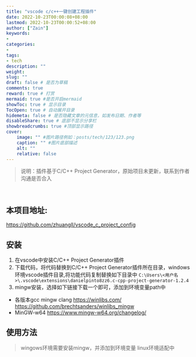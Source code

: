 ```yaml
---
title: "vscode c/c++一键创建工程插件"
date: 2022-10-23T00:00:08+08:00
lastmod: 2022-10-23T00:00:52+08:00
author: ["Zain"]
keywords: 
- 
categories: 
- 
tags: 
- tech
description: ""
weight:
slug: ""
draft: false # 是否为草稿
comments: true
reward: true # 打赏
mermaid: true #是否开启mermaid
showToc: true # 显示目录
TocOpen: true # 自动展开目录
hidemeta: false # 是否隐藏文章的元信息，如发布日期、作者等
disableShare: true # 底部不显示分享栏
showbreadcrumbs: true #顶部显示路径
cover:
    image: "" #图片路径例如：posts/tech/123/123.png
    caption: "" #图片底部描述
    alt: ""
    relative: false
---
```


> 说明：插件基于C/C++ Project Generator，原始项目未更新，联系到作者沟通是否合入 

<br>

## 本项目地址:
https://github.com/zhuangll/vscode_c_project_config

## 安装
1. 在vscode中安装C/C++ Project Generator插件       
2. 下载代码，将代码替换到C/C++ Project Generator插件所在目录，windows环境vscode插件目录,将功能代码复制替换如下目录中 `C:\Users\<用户名>\.vscode\extensions\danielpinto8zz6.c-cpp-project-generator-1.2.4`
3. mingw安装，选择如下链接下载一个即可，添加到环境变量path中
- 各版本gcc  mingw  clang
https://winlibs.com/
https://github.com/brechtsanders/winlibs_mingw
- MinGW-w64
https://www.mingw-w64.org/changelog/

## 使用方法

> wingows环境需要安装mingw，并添加到环境变量
linux环境适配中
